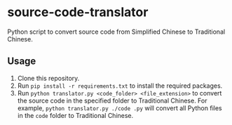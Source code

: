 # source-code-translator

Python script to convert source code from Simplified Chinese to Traditional Chinese.

## Usage

1. Clone this repository.
2. Run `pip install -r requirements.txt` to install the required packages.
3. Run `python translator.py <code_folder> <file_extension>` to convert the source code in the specified folder to Traditional Chinese. For example, `python translator.py ./code .py` will convert all Python files in the `code` folder to Traditional Chinese.
